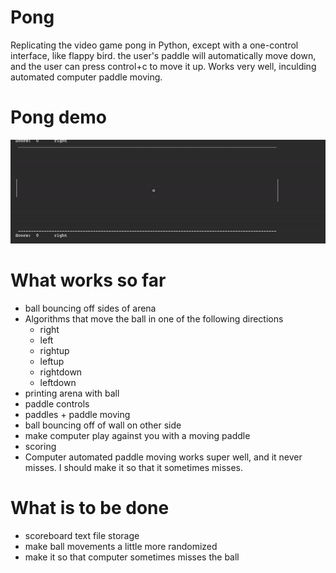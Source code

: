 # Pong
Replicating the video game pong in Python, except with a one-control interface, like flappy bird. the user's paddle will automatically move down, and the user can press control+c to move it up. Works very well, inculding automated computer paddle moving.
# Pong demo
![](pong_demo_2.gif)
# What works so far
- ball bouncing off sides of arena
- Algorithms that move the ball in one of the following directions
  - right
  - left
  - rightup
  - leftup
  - rightdown
  - leftdown
- printing arena with ball
- paddle controls
- paddles + paddle moving
- ball bouncing off of wall on other side
- make computer play against you with a moving paddle
- scoring
- Computer automated paddle moving works super well, and it never misses. I should make it so that it sometimes misses.
# What is to be done
- scoreboard text file storage
- make ball movements a little more randomized
- make it so that computer sometimes misses the ball
